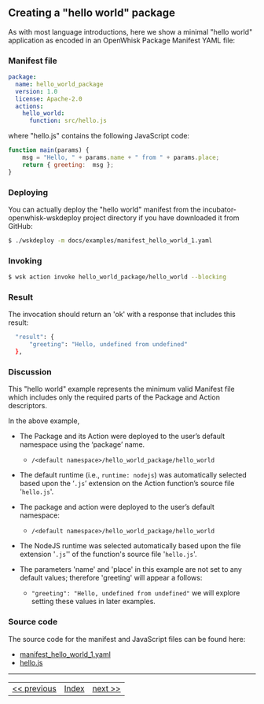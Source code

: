## Creating a "hello world" package

As with most language introductions, here we show a minimal "hello world" application as encoded in an OpenWhisk Package Manifest YAML file:

### Manifest file
```yaml
package:
  name: hello_world_package
  version: 1.0
  license: Apache-2.0
  actions:
    hello_world:
      function: src/hello.js
```

where "hello.js" contains the following JavaScript code:
```javascript
function main(params) {
    msg = "Hello, " + params.name + " from " + params.place;
    return { greeting:  msg };
}
```

### Deploying

You can actually deploy the "hello world" manifest from the incubator-openwhisk-wskdeploy project directory if you have downloaded it from GitHub:

```sh
$ ./wskdeploy -m docs/examples/manifest_hello_world_1.yaml
```

### Invoking
```sh
$ wsk action invoke hello_world_package/hello_world --blocking
```

### Result
The invocation should return an 'ok' with a response that includes this result:

```sh
  "result": {
      "greeting": "Hello, undefined from undefined"
  },
```

### Discussion

This "hello world" example represents the minimum valid Manifest file which includes only the required parts of the Package and Action descriptors.

In the above example,
- The Package and its Action were deployed to the user’s default namespace using the ‘package’ name.
  - ```/<default namespace>/hello_world_package/hello_world```
- The default runtime (i.e., ```runtime: nodejs```) was automatically selected based upon the ‘```.js```’ extension on the Action function’s source file '```hello.js```'.


- The package and action were deployed to the user’s default namespace:
  - ```/<default namespace>/hello_world_package/hello_world```
- The NodeJS runtime was selected automatically based upon the file extension '```.js```'' of the function's source file '```hello.js```'.
- The parameters 'name' and 'place' in this example are not set to any default values; therefore 'greeting' will appear a follows:
  - ```"greeting": "Hello, undefined from undefined"```
  we will explore setting these values in later examples.

### Source code
The source code for the manifest and JavaScript files can be found here:
- [manifest_hello_world_1.yaml](https://github.com/apache/incubator-openwhisk-wskdeploy/blob/master/docs/examples/manifest_hello_world_1.yaml)
- [hello.js](https://github.com/apache/incubator-openwhisk-wskdeploy/blob/master/docs/examples/src/hello.js)

---
<!--
 Bottom Navigation
-->
<html>
<div align="center">
<table align="center">
  <tr>
    <td><a href="wskdeploy_packages.md#packages">&lt;&lt;&nbsp;previous</a></td>
    <td><a href="programming_guide.md#guided-examples">Index</a></td>
    <td><a href="wskdeploy_helloworld_basic_parms.md#hello-world-action-with-basic-parameters">next&nbsp;&gt;&gt;</a></td>
  </tr>
</table>
</div>
</html>

